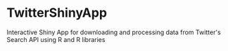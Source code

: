 # TwitterShinyApp
Interactive Shiny App for downloading and processing data from Twitter's Search API using R and R libraries
